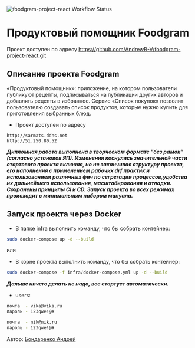 ![foodgram-project-react Workflow Status](https://github.com/AndrewB-V/foodgram-project-react/actions/workflows/foodgram_workflow.yml/badge.svg?branch=master&event=push)
# Продуктовый помощник Foodgram

Проект доступен по адресу https://github.com/AndrewB-V/foodgram-project-react.git

## Описание проекта Foodgram
«Продуктовый помощник»: приложение, на котором пользователи публикуют рецепты, подписываться на публикации других авторов и добавлять рецепты в избранное. Сервис «Список покупок» позволит пользователю создавать список продуктов, которые нужно купить для приготовления выбранных блюд.


- Проект доступен по адресу

```
http://sarmats.ddns.net
http://51.250.80.52
```

_**Дипломная работа выполнена в творческом формате "без рамок"(согласно установок ЯП). Изменения коснулись значительной части стартового проекта включая, но не заканчивая структуру проекта, его наполнения с применением рабочих drf практик и использованием различных фич по сегрегации процессов,удобства их дальнейшего использования, масштабирования и отладки. Сохранены принципы СI и CD. Запуск проекта во всех режимах происходит с минимальным набором мануала.**_


## Запуск проекта через Docker
- В папке infra выполнить команду, что бы собрать контейнер:
```bash
sudo docker-compose up -d --build
```
или

- В корне проекта выполнить команду, что бы собрать контейнер:
```bash
sudo docker-compose -f infra/docker-compose.yml up -d --build
```

_**Дальше ничего делать не надо, все стартует автоматически.**_

- users:
```bash
почта  - vika@vika.ru
пароль - 123qwe!@#

почта  - nik@nik.ru
пароль - 123qwe!@#
```


Автор: [Бондаренко Андрей](https://github.com/AndrewB-V)